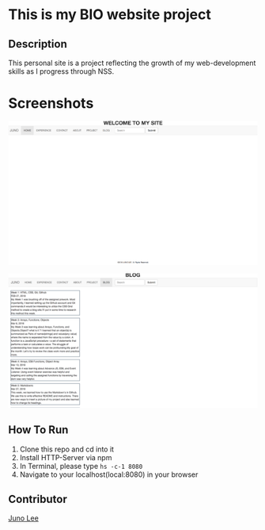 # This is my BIO website project

## Description
This personal site is a project reflecting the growth of my web-development skills as I progress through NSS.

# Screenshots
![Index Page](https://github.com/Junochop/junochop.github.io/blob/master/pics/Screen%20Shot%202018-04-22%20at%2011.08.55%20PM.png)

![Index Page](https://raw.githubusercontent.com/Junochop/junochop.github.io/master/pics/Screen%20Shot%202018-04-22%20at%2011.09.06%20PM.png)


## How To Run
1. Clone this repo and cd into it
1. Install HTTP-Server via npm
1. In Terminal, please type ``` hs -c-1 8080 ```
1. Navigate to your localhost(local:8080) in your browser

## Contributor
[Juno Lee](https://github.com/Junochop)
